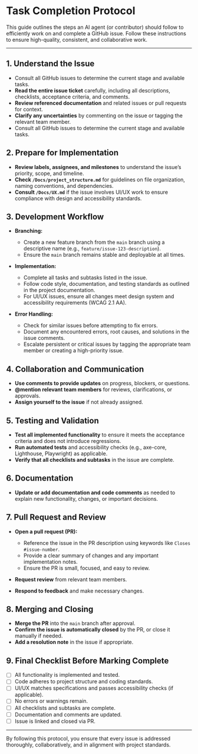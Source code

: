 # Task Completion Protocol

This guide outlines the steps an AI agent (or contributor) should follow to efficiently work on and complete a GitHub issue. Follow these instructions to ensure high-quality, consistent, and collaborative work.

---

## 1. Understand the Issue

- Consult all GitHub issues to determine the current stage and available tasks.
- **Read the entire issue ticket** carefully, including all descriptions, checklists, acceptance criteria, and comments.
- **Review referenced documentation** and related issues or pull requests for context.
- **Clarify any uncertainties** by commenting on the issue or tagging the relevant team member.
- Consult all GitHub issues to determine the current stage and available tasks.

## 2. Prepare for Implementation

- **Review labels, assignees, and milestones** to understand the issue’s priority, scope, and timeline.
- **Check `/Docs/project_structure.md`** for guidelines on file organization, naming conventions, and dependencies.
- **Consult `/Docs/UX.md`** if the issue involves UI/UX work to ensure compliance with design and accessibility standards.

## 3. Development Workflow

- **Branching:**

  - Create a new feature branch from the `main` branch using a descriptive name (e.g., `feature/issue-123-description`).
  - Ensure the `main` branch remains stable and deployable at all times.

- **Implementation:**

  - Complete all tasks and subtasks listed in the issue.
  - Follow code style, documentation, and testing standards as outlined in the project documentation.
  - For UI/UX issues, ensure all changes meet design system and accessibility requirements (WCAG 2.1 AA).

- **Error Handling:**
  - Check for similar issues before attempting to fix errors.
  - Document any encountered errors, root causes, and solutions in the issue comments.
  - Escalate persistent or critical issues by tagging the appropriate team member or creating a high-priority issue.

## 4. Collaboration and Communication

- **Use comments to provide updates** on progress, blockers, or questions.
- **@mention relevant team members** for reviews, clarifications, or approvals.
- **Assign yourself to the issue** if not already assigned.

## 5. Testing and Validation

- **Test all implemented functionality** to ensure it meets the acceptance criteria and does not introduce regressions.
- **Run automated tests** and accessibility checks (e.g., axe-core, Lighthouse, Playwright) as applicable.
- **Verify that all checklists and subtasks** in the issue are complete.

## 6. Documentation

- **Update or add documentation and code comments** as needed to explain new functionality, changes, or important decisions.

## 7. Pull Request and Review

- **Open a pull request (PR):**

  - Reference the issue in the PR description using keywords like `Closes #issue-number`.
  - Provide a clear summary of changes and any important implementation notes.
  - Ensure the PR is small, focused, and easy to review.

- **Request review** from relevant team members.
- **Respond to feedback** and make necessary changes.

## 8. Merging and Closing

- **Merge the PR** into the `main` branch after approval.
- **Confirm the issue is automatically closed** by the PR, or close it manually if needed.
- **Add a resolution note** in the issue if appropriate.

## 9. Final Checklist Before Marking Complete

- [ ] All functionality is implemented and tested.
- [ ] Code adheres to project structure and coding standards.
- [ ] UI/UX matches specifications and passes accessibility checks (if applicable).
- [ ] No errors or warnings remain.
- [ ] All checklists and subtasks are complete.
- [ ] Documentation and comments are updated.
- [ ] Issue is linked and closed via PR.

---

By following this protocol, you ensure that every issue is addressed thoroughly, collaboratively, and in alignment with project standards.
